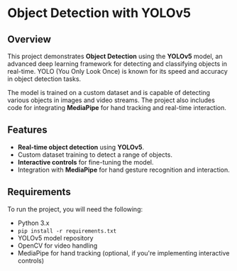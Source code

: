 # Object Detection with YOLOv5

## Overview

This project demonstrates **Object Detection** using the **YOLOv5** model, an advanced deep learning framework for detecting and classifying objects in real-time. YOLO (You Only Look Once) is known for its speed and accuracy in object detection tasks.

The model is trained on a custom dataset and is capable of detecting various objects in images and video streams. The project also includes code for integrating **MediaPipe** for hand tracking and real-time interaction.

## Features

- **Real-time object detection** using **YOLOv5**.
- Custom dataset training to detect a range of objects.
- **Interactive controls** for fine-tuning the model.
- Integration with **MediaPipe** for hand gesture recognition and interaction.

## Requirements

To run the project, you will need the following:

- Python 3.x
- `pip install -r requirements.txt`
- YOLOv5 model repository
- OpenCV for video handling
- MediaPipe for hand tracking (optional, if you're implementing interactive controls)
